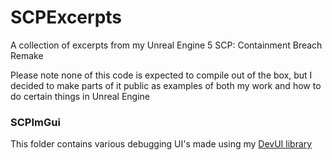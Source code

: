 # SCPExcerpts
A collection of excerpts from my Unreal Engine 5 SCP: Containment Breach Remake

Please note none of this code is expected to compile out of the box, but I decided to make parts of it public as examples of both my work and how to do certain things in Unreal Engine


### SCPImGui
This folder contains various debugging UI's made using my [DevUI library](https://github.com/AWildErin/DevUI)